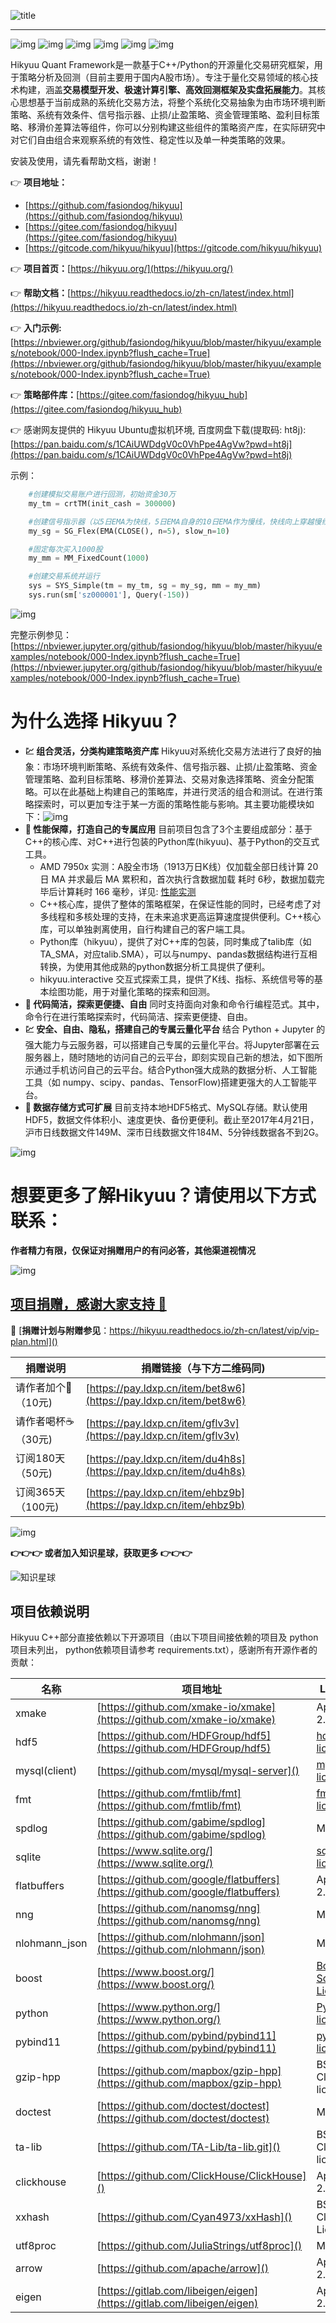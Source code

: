 ![title](docs/source/_static/00000-title.png)

---

![img](https://static.pepy.tech/badge/hikyuu) ![img](https://static.pepy.tech/badge/hikyuu/month) ![img](https://static.pepy.tech/badge/hikyuu/week) ![img](https://github.com/fasiondog/hikyuu/workflows/win-build/badge.svg) ![img](https://github.com/fasiondog/hikyuu/workflows/ubuntu-build/badge.svg) ![img](https://img.shields.io/github/license/mashape/apistatus.svg)

Hikyuu Quant Framework是一款基于C++/Python的开源量化交易研究框架，用于策略分析及回测（目前主要用于国内A股市场）。专注于量化交易领域的核心技术构建，涵盖**交易模型开发、极速计算引擎、高效回测框架及实盘拓展能力**。其核心思想基于当前成熟的系统化交易方法，将整个系统化交易抽象为由市场环境判断策略、系统有效条件、信号指示器、止损/止盈策略、资金管理策略、盈利目标策略、移滑价差算法等组件，你可以分别构建这些组件的策略资产库，在实际研究中对它们自由组合来观察系统的有效性、稳定性以及单一种类策略的效果。

安装及使用，请先看帮助文档，谢谢！

👉 **项目地址：**

* [https://github.com/fasiondog/hikyuu](https://github.com/fasiondog/hikyuu)
* [https://gitee.com/fasiondog/hikyuu](https://gitee.com/fasiondog/hikyuu)
* [https://gitcode.com/hikyuu/hikyuu](https://gitcode.com/hikyuu/hikyuu)

👉 **项目首页：**[https://hikyuu.org/](https://hikyuu.org/)

👉 **帮助文档：**[https://hikyuu.readthedocs.io/zh-cn/latest/index.html](https://hikyuu.readthedocs.io/zh-cn/latest/index.html)

👉 **入门示例:**  [https://nbviewer.org/github/fasiondog/hikyuu/blob/master/hikyuu/examples/notebook/000-Index.ipynb?flush_cache=True](https://nbviewer.org/github/fasiondog/hikyuu/blob/master/hikyuu/examples/notebook/000-Index.ipynb?flush_cache=True)

👉 **策略部件库：**[https://gitee.com/fasiondog/hikyuu_hub](https://gitee.com/fasiondog/hikyuu_hub)

👉 感谢网友提供的 Hikyuu Ubuntu虚拟机环境, 百度网盘下载(提取码: ht8j): [https://pan.baidu.com/s/1CAiUWDdgV0c0VhPpe4AgVw?pwd=ht8j](https://pan.baidu.com/s/1CAiUWDdgV0c0VhPpe4AgVw?pwd=ht8j)

示例：

```python
    #创建模拟交易账户进行回测，初始资金30万
    my_tm = crtTM(init_cash = 300000)

    #创建信号指示器（以5日EMA为快线，5日EMA自身的10日EMA作为慢线，快线向上穿越慢线时买入，反之卖出）
    my_sg = SG_Flex(EMA(CLOSE(), n=5), slow_n=10)

    #固定每次买入1000股
    my_mm = MM_FixedCount(1000)

    #创建交易系统并运行
    sys = SYS_Simple(tm = my_tm, sg = my_sg, mm = my_mm)
    sys.run(sm['sz000001'], Query(-150))
```

![img](docs/source/_static/10000-overview.png)

完整示例参见：[https://nbviewer.jupyter.org/github/fasiondog/hikyuu/blob/master/hikyuu/examples/notebook/000-Index.ipynb?flush_cache=True](https://nbviewer.jupyter.org/github/fasiondog/hikyuu/blob/master/hikyuu/examples/notebook/000-Index.ipynb?flush_cache=True)

# 为什么选择 Hikyuu？

* **💹 组合灵活，分类构建策略资产库** Hikyuu对系统化交易方法进行了良好的抽象：市场环境判断策略、系统有效条件、信号指示器、止损/止盈策略、资金管理策略、盈利目标策略、移滑价差算法、交易对象选择策略、资金分配策略。可以在此基础上构建自己的策略库，并进行灵活的组合和测试。在进行策略探索时，可以更加专注于某一方面的策略性能与影响。其主要功能模块如下：![img](docs/source/_static/10002-function-arc.png)
* **🚀 性能保障，打造自己的专属应用** 目前项目包含了3个主要组成部分：基于C++的核心库、对C++进行包装的Python库(hikyuu)、基于Python的交互式工具。
  * AMD 7950x 实测：A股全市场（1913万日K线）仅加载全部日线计算 20日 MA 并求最后 MA 累积和，首次执行含数据加载 耗时 6秒，数据加载完毕后计算耗时 166 毫秒，详见: [性能实测](https://mp.weixin.qq.com/s?__biz=MzkwMzY1NzYxMA==&mid=2247483768&idx=1&sn=33e40aa9633857fa7b4c7ded51c95ae7&chksm=c093a09df7e4298b3f543121ba01334c0f8bf76e75c643afd6fc53aea1792ebb92de9a32c2be&mpshare=1&scene=23&srcid=05297ByHT6DEv6XAmyje1oOr&sharer_shareinfo=b38f5f91b4efd8fb60303a4ef4774748&sharer_shareinfo_first=b38f5f91b4efd8fb60303a4ef4774748#rd)
  * C++核心库，提供了整体的策略框架，在保证性能的同时，已经考虑了对多线程和多核处理的支持，在未来追求更高运算速度提供便利。C++核心库，可以单独剥离使用，自行构建自己的客户端工具。
  * Python库（hikyuu），提供了对C++库的包装，同时集成了talib库（如TA_SMA，对应talib.SMA），可以与numpy、pandas数据结构进行互相转换，为使用其他成熟的python数据分析工具提供了便利。
  * hikyuu.interactive 交互式探索工具，提供了K线、指标、系统信号等的基本绘图功能，用于对量化策略的探索和回测。
* **🍳 代码简洁，探索更便捷、自由** 同时支持面向对象和命令行编程范式。其中，命令行在进行策略探索时，代码简洁、探索更便捷、自由。
* **💹 安全、自由、隐私，搭建自己的专属云量化平台** 结合 Python + Jupyter 的强大能力与云服务器，可以搭建自己专属的云量化平台。将Jupyter部署在云服务器上，随时随地的访问自己的云平台，即刻实现自己新的想法，如下图所示通过手机访问自己的云平台。结合Python强大成熟的数据分析、人工智能工具（如 numpy、scipy、pandas、TensorFlow)搭建更强大的人工智能平台。
* **🎁 数据存储方式可扩展** 目前支持本地HDF5格式、MySQL存储。默认使用HDF5，数据文件体积小、速度更快、备份更便利。截止至2017年4月21日，沪市日线数据文件149M、深市日线数据文件184M、5分钟线数据各不到2G。

![img](https://api.star-history.com/svg?repos=fasiondog/hikyuu&type=Date "Star History Chart")

# 想要更多了解Hikyuu？请使用以下方式联系：

**作者精力有限，仅保证对捐赠用户的有问必答，其他渠道视情况**

![img](docs/source/_static/qun.png)

## [项目捐赠，感谢大家支持 🎉](https://hikyuu.readthedocs.io/zh-cn/latest/vip/vip-plan.html)

🎁 [**捐赠计划与附赠参见**：https://hikyuu.readthedocs.io/zh-cn/latest/vip/vip-plan.html]()

| 捐赠说明              | 捐赠链接（与下方二维码同)                                       |
| --------------------- | --------------------------------------------------------------- |
| 请作者加个🍗（10元)   | [https://pay.ldxp.cn/item/bet8w6](https://pay.ldxp.cn/item/bet8w6) |
| 请作者喝杯☕️（30元) | [https://pay.ldxp.cn/item/gflv3v](https://pay.ldxp.cn/item/gflv3v) |
| 订阅180天（50元)      | [https://pay.ldxp.cn/item/du4h8s](https://pay.ldxp.cn/item/du4h8s) |
| 订阅365天（100元)     | [https://pay.ldxp.cn/item/ehbz9b](https://pay.ldxp.cn/item/ehbz9b) |

![img](docs/source/_static/dingyue.png)

**👉👉👉 或者加入知识星球，获取更多 👉👉👉**

![知识星球](docs/source/_static/zhishixingqiu.png)

## 项目依赖说明

Hikyuu C++部分直接依赖以下开源项目（由以下项目间接依赖的项目及 python 项目未列出， python依赖项目请参考 requirements.txt），感谢所有开源作者的贡献：

| 名称          | 项目地址                                                                    | License                                                                               |
| ------------- | --------------------------------------------------------------------------- | ------------------------------------------------------------------------------------- |
| xmake         | [https://github.com/xmake-io/xmake](https://github.com/xmake-io/xmake)         | Apache 2.0                                                                            |
| hdf5          | [https://github.com/HDFGroup/hdf5](https://github.com/HDFGroup/hdf5)           | [hdf5 license](https://github.com/HDFGroup/hdf5?tab=License-1-ov-file#License-1-ov-file) |
| mysql(client) | [https://github.com/mysql/mysql-server]()                                      | [mysql license](https://github.com/mysql/mysql-server?tab=License-1-ov-file#readme)      |
| fmt           | [https://github.com/fmtlib/fmt](https://github.com/fmtlib/fmt)                 | [fmt license](https://github.com/fmtlib/fmt?tab=License-1-ov-file#readme)                |
| spdlog        | [https://github.com/gabime/spdlog](https://github.com/gabime/spdlog)           | MIT                                                                                   |
| sqlite        | [https://www.sqlite.org/](https://www.sqlite.org/)                             | [sqlite license](https://www.sqlite.org/copyright.html)                                  |
| flatbuffers   | [https://github.com/google/flatbuffers](https://github.com/google/flatbuffers) | Apache 2.0                                                                            |
| nng           | [https://github.com/nanomsg/nng](https://github.com/nanomsg/nng)               | MIT                                                                                   |
| nlohmann_json | [https://github.com/nlohmann/json](https://github.com/nlohmann/json)           | MIT                                                                                   |
| boost         | [https://www.boost.org/](https://www.boost.org/)                               | [Boost Software License](https://www.boost.org/users/license.html)                       |
| python        | [https://www.python.org/](https://www.python.org/)                             | [Python license](https://docs.python.org/3/license.html)                                 |
| pybind11      | [https://github.com/pybind/pybind11](https://github.com/pybind/pybind11)       | [pybind11 license](https://github.com/pybind/pybind11?tab=License-1-ov-file#readme)      |
| gzip-hpp      | [https://github.com/mapbox/gzip-hpp](https://github.com/mapbox/gzip-hpp)       | BSD-2-Clause license                                                                  |
| doctest       | [https://github.com/doctest/doctest](https://github.com/doctest/doctest)       | MIT                                                                                   |
| ta-lib        | [https://github.com/TA-Lib/ta-lib.git]()                                       | BSD-3-Clause license                                                                  |
| clickhouse    | [https://github.com/ClickHouse/ClickHouse]()                                   | Apache 2.0                                                                            |
| xxhash        | [https://github.com/Cyan4973/xxHash]()                                         | BSD 2-Clause License                                                                  |
| utf8proc      | [https://github.com/JuliaStrings/utf8proc]()                                   | MIT                                                                                   |
| arrow         | [https://github.com/apache/arrow]()                                            | Apache 2.0                                                                            |
| eigen         | [https://gitlab.com/libeigen/eigen](https://gitlab.com/libeigen/eigen)         | Apache 2.0                                                                            |
